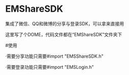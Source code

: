 # EMShareSDK
集成了微信、QQ和微博的分享与登录SDK，可以拿来直接用

这里写了个DOME，代码文件都在“EMShareSDK”文件夹下


#使用

·需要分享功能只需要#import "EMSShareSDK.h"

·需要登录功能只需要#import "EMSLogin.h"
